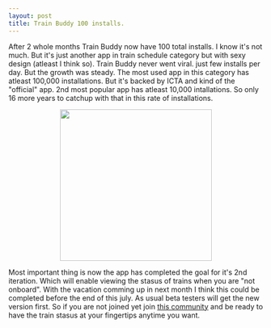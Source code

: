```yaml
---
layout: post
title: Train Buddy 100 installs.
---
```


After 2 whole months Train Buddy now have 100 total installs. I know it's not much. But it's just another app in train schedule category but with sexy design (atleast I think so). Train Buddy never went viral. just few installs per day. But the growth was steady. The most used app in this category has atleast 100,000 installations. But it's backed by ICTA and kind of the "official" app. 2nd most popular app has atleast 10,000 intallations. So only 16 more years to catchup with that in this rate of installations.

<div align="center"><img src="{{ site.baseurl }}/assets/train-buddy-100.png" style="width: 300px;"></div>

Most important thing is now the app has completed the goal for it's 2nd iteration. Which will enable viewing the stasus of trains when you are "not onboard". With the vacation comming up in next month I think this could be completed before the end of this july. As usual beta testers will get the new version first. So if you are not joined yet join [this community](https://plus.google.com/communities/111728508620143036732) and be ready to have the train stasus at your fingertips anytime you want.
